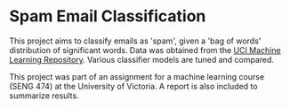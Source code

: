 # Spam Email Classification #

This project aims to classify emails as 'spam', given a 'bag of words' distribution of significant words. Data was obtained from the [UCI Machine Learning Repository](
http://www.ics.uci.edu/~mlearn/MLRepository.html). Various classifier models are tuned and compared.

This project was part of an assignment for a machine learning course (SENG 474) at the University of Victoria. A report is also included to summarize results.
